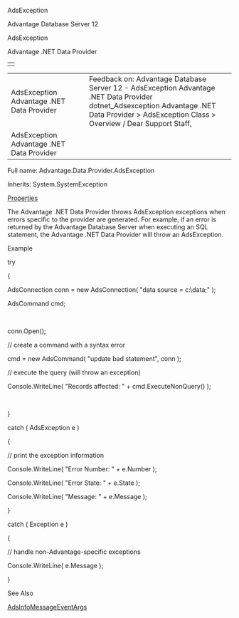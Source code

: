 AdsException




Advantage Database Server 12  

AdsException

Advantage .NET Data Provider

|  |
| --- |
|  |

|  |  |  |  |  |
| --- | --- | --- | --- | --- |
| AdsException  Advantage .NET Data Provider |  |  | Feedback on: Advantage Database Server 12 - AdsException Advantage .NET Data Provider dotnet\_Adsexception Advantage .NET Data Provider > AdsException Class > Overview / Dear Support Staff, |  |
| AdsException  Advantage .NET Data Provider |  |  |  |  |

Full name: Advantage.Data.Provider.AdsException

Inherits: System.SystemException

[Properties](dotnet_adsexception_properties.htm)

The Advantage .NET Data Provider throws AdsException exceptions when errors specific to the provider are generated. For example, if an error is returned by the Advantage Database Server when executing an SQL statement, the Advantage .NET Data Provider will throw an AdsException.

Example

try

{

AdsConnection conn = new AdsConnection( "data source = c:\\data;" );

AdsCommand cmd;

 

conn.Open();

// create a command with a syntax error

cmd = new AdsCommand( "update bad statement", conn );

// execute the query (will throw an exception)

Console.WriteLine( "Records affected: " + cmd.ExecuteNonQuery() );

 

}

catch ( AdsException e )

{

// print the exception information

Console.WriteLine( "Error Number: " + e.Number );

Console.WriteLine( "Error State: " + e.State );

Console.WriteLine( "Message: " + e.Message );

}

catch ( Exception e )

{

// handle non-Advantage-specific exceptions

Console.WriteLine( e.Message );

}

See Also

[AdsInfoMessageEventArgs](dotnet_adsinfomessageeventargs.htm)